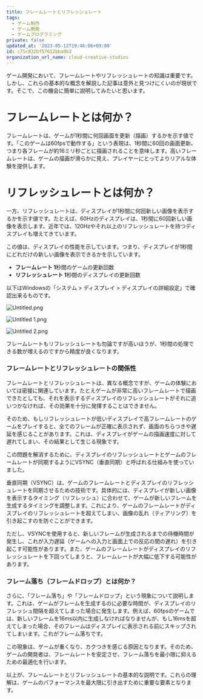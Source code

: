 ```yaml
---
title: フレームレートとリフレッシュレート
tags:
  - ゲーム制作
  - ゲーム開発
  - ゲームプログラミング
private: false
updated_at: '2023-05-12T19:46:06+09:00'
id: c75c832bf57612bba9b3
organization_url_name: cloud-creative-studios
---
```

ゲーム開発において、フレームレートやリフレッシュレートの知識は重要です。しかし、これらの基本的な概念を解説した記事は意外と見つけにくいのが現状です。そこで、この機会に簡単に説明してみたいと思います。

# **フレームレートとは何か？**

フレームレートは、ゲームが1秒間に何回画面を更新（描画）するかを示す値です。「このゲームは60fpsで動作する」という表現は、1秒間に60回の画面更新、つまり各フレームが約16ミリ秒ごとに描画されることを意味します。高いフレームレートは、ゲームの描画が滑らかに見え、プレイヤーにとってよりリアルな体験を提供します。

# **リフレッシュレートとは何か？**

一方、リフレッシュレートは、ディスプレイが1秒間に何回新しい画像を表示するかを示す値です。たとえば、60Hzのディスプレイは、1秒間に60回新しい画像を表示します。近年では、120Hzやそれ以上のリフレッシュレートを持つディスプレイも増えてきています。

この値は、ディスプレイの性能を示しています。つまり、ディスプレイが1秒間にどれだけの新しい画像を表示できるかを示しています。

- **フレームレート
1**秒間のゲームの更新回数
- **リフレッシュレート
1**秒間のディスプレイの更新回数

以下はWindowsの「システム > ディスプレイ > ディスプレイの詳細設定」で確認出来るものです。

![Untitled.png](https://qiita-image-store.s3.ap-northeast-1.amazonaws.com/0/19224/a9ebfbc2-cecd-7387-982b-5dbfd833ac26.png)

![Untitled 1.png](https://qiita-image-store.s3.ap-northeast-1.amazonaws.com/0/19224/23f87d0a-34c8-0b44-60c2-5a4f12f34a52.png)

![Untitled 2.png](https://qiita-image-store.s3.ap-northeast-1.amazonaws.com/0/19224/99610338-12dd-cb73-366e-beaee0badfdc.png)

フレームレートもリフレッシュレートも勿論ですが高いほうが、1秒間の処理できる数が増えるのですから精度が良くなります。

### フレームレートとリフレッシュレートの関係性

フレームレートとリフレッシュレートは、異なる概念ですが、ゲームの体験においては密接に関連しています。たとえゲームが非常に高いフレームレートで描画できたとしても、それを表示するディスプレイのリフレッシュレートがそれに追いつかなければ、その効果を十分に発揮することはできません。

そのため、もしリフレッシュレートが低いディスプレイで高フレームレートのゲームをプレイすると、全てのフレームが正確に表示されず、画面のちらつきや遅延を感じることがあります。これは、ディスプレイがゲームの描画速度に対して遅れてしまい、その結果として生じる現象です。

この問題を解消するために、ディスプレイのリフレッシュレートとゲームのフレームレートが同期するようにVSYNC（垂直同期）と呼ばれる仕組みを使っていました。

垂直同期（VSYNC）は、ゲームのフレームレートとディスプレイのリフレッシュレートを同期させるための技術です。具体的には、ディスプレイが新しい画像を表示するタイミング（リフレッシュ）に合わせて、ゲームが新しいフレームを生成するタイミングを調整します。これにより、ゲームのフレームレートがディスプレイのリフレッシュレートを超えてしまい、画像の乱れ（ティアリング）を引き起こすのを防ぐことができます。

ただし、VSYNCを使用すると、新しいフレームが生成されるまでの待機時間が発生し、これが入力遅延（ゲームへの入力と画面上での反応の間の遅れ）を引き起こす可能性があります。また、ゲームのフレームレートがディスプレイのリフレッシュレートを下回ってしまうと、フレームレートが大幅に低下する可能性があります。

### ****フレーム落ち（フレームドロップ）とは何か？****

さらに、「フレーム落ち」や「フレームドロップ」という現象について説明します。これは、ゲームがフレームを生成するのに必要な時間が、ディスプレイのリフレッシュ間隔を超えてしまった場合に発生します。例えば、60fpsのゲームでは、新しいフレームを16ms以内に生成しなければなりませんが、もし16msを超えてしまった場合、そのフレームはディスプレイに表示される前にスキップされてしまいます。これがフレーム落ちです。

この現象は、ゲームが重くなり、カクつきを感じる原因となります。そのため、ゲームの開発者は、フレームレートを安定させ、フレーム落ちを最小限に抑えるための最適化を行います。

以上が、フレームレートとリフレッシュレートの基本的な説明です。これらの理解は、ゲームのパフォーマンスを最大限に引き出すために重要な要素となります。
